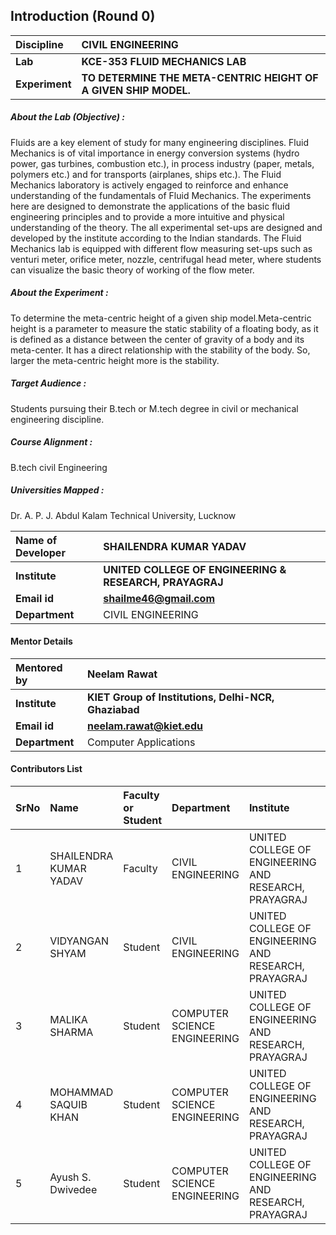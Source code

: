 ## Introduction (Round 0)

<b>Discipline | <b>CIVIL ENGINEERING
:--|:--|
<b> Lab | <b> KCE-353 FLUID MECHANICS LAB
<b> Experiment|     <b> TO DETERMINE THE META-CENTRIC HEIGHT OF A GIVEN SHIP MODEL.

<h5> About the Lab (Objective) : </h5>

Fluids are a key element of study for many engineering disciplines. Fluid Mechanics is of vital importance in energy conversion systems (hydro power, gas turbines, combustion etc.), in process industry (paper, metals, polymers etc.) and for transports (airplanes, ships etc.). The Fluid Mechanics laboratory is actively engaged to reinforce and enhance understanding of the fundamentals of Fluid Mechanics. The experiments here are designed to demonstrate the applications of the basic fluid engineering principles and to provide a more intuitive and physical understanding of the theory. The all experimental set-ups are designed and developed by the institute according to the Indian standards. The Fluid Mechanics lab is equipped with different flow measuring set-ups such as venturi meter, orifice meter, nozzle, centrifugal head meter, where students can visualize the basic theory of working of the flow meter. 

<h5> About the Experiment : </h5>

 To determine the meta-centric height of a given ship model.Meta-centric height is a parameter to measure the static stability of a floating body, as it is defined as a distance  between the center of gravity of a body and its meta-center. It has a direct relationship with the stability of the body. So, larger the meta-centric height more is the stability.

<h5> Target Audience : </h5>

Students pursuing their B.tech or M.tech degree in civil or mechanical engineering discipline.

<h5> Course Alignment : </h5>

   B.tech civil Engineering

<h5> Universities Mapped : </h5>

   Dr. A. P. J. Abdul Kalam Technical University, Lucknow

<b>Name of Developer | <b>SHAILENDRA KUMAR YADAV
:--|:--|
<b> Institute | <b> UNITED COLLEGE OF ENGINEERING & RESEARCH, PRAYAGRAJ
<b> Email id|     <b> shailme46@gmail.com
<b> Department | CIVIL ENGINEERING

#### Mentor Details

<b>Mentored by | <b> Neelam Rawat
:--|:--|
<b> Institute | <b> KIET Group of Institutions, Delhi-NCR, Ghaziabad
<b> Email id|     <b> neelam.rawat@kiet.edu
<b> Department | Computer Applications

#### Contributors List

SrNo | Name | Faculty or Student | Department| Institute | Email id
:--|:--|:--|:--|:--|:--|
1 | SHAILENDRA  KUMAR YADAV | Faculty | CIVIL ENGINEERING  | UNITED COLLEGE OF ENGINEERING AND RESEARCH, PRAYAGRAJ | shailme46@gmail.com
2 | VIDYANGAN  SHYAM | Student | CIVIL ENGINEERING |  UNITED COLLEGE OF ENGINEERING AND RESEARCH, PRAYAGRAJ |VIDYANGAN.CE071@GMAIL.COM
3 | MALIKA SHARMA | Student | COMPUTER SCIENCE ENGINEERING |  UNITED COLLEGE OF ENGINEERING AND RESEARCH, PRAYAGRAJ |malikassharma5@gmail.com
4 | MOHAMMAD SAQUIB KHAN | Student | COMPUTER SCIENCE ENGINEERING |  UNITED COLLEGE OF ENGINEERING AND RESEARCH, PRAYAGRAJ |saquibkhan@studyeze.in
5 | Ayush S. Dwivedee | Student | COMPUTER SCIENCE ENGINEERING |  UNITED COLLEGE OF ENGINEERING AND RESEARCH, PRAYAGRAJ |aman.dwivedee@gmail.com





<br>

